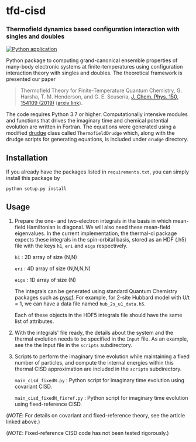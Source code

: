 # tfd-cisd
### Thermofield dynamics based configuration interaction with singles and doubles

[![Python application](https://github.com/gauravharsha/thermal-ci/actions/workflows/python-app.yml/badge.svg)](https://github.com/gauravharsha/thermal-ci/actions/workflows/python-app.yml)

Python package to computing grand-canonical ensemble properties of many-body electronic systems at finite-temperatures using configuration interaction theory with singles and doubles. The theoretical framework is presented our paper

> Thermofield Theory for Finite-Temperature Quantum Chemistry, G. Harsha, T. M. Henderson, and G. E. Scuseria, [J. Chem. Phys. 150, 154109 (2019)](https://aip.scitation.org/doi/10.1063/1.5089560) ([arxiv link](https://arxiv.org/abs/1901.06753)).

The code requires Python 3.7 or higher. Computationally intensive modules and functions that drives the imaginary time and chemical potential evolution are written in Fortran. The equations were generated using a modified [drudge](https://github.com/tschijnmo/drudge) class called `ThermofieldDrudge` which, along with the drudge scripts for generating equations, is included under `drudge` directory.

## Installation
If you already have the packages listed in `requirements.txt`, you can simply install this package by
```bashscript
python setup.py install
```

## Usage
1. Prepare the one- and two-electron integrals in the basis in which mean-field Hamiltonian is diagonal. We will also need these mean-field eigenvalues. In the current implementation, the thermal-ci package expects these integrals in the spin-orbital basis, stored as an HDF (.h5) file with the keys `h1`, `eri` and `eigs` respectively.

   `h1`   :   2D array of size (N,N)
   
   `eri`  :   4D array of size (N,N,N,N)
   
   `eigs` :   1D array of size (N)
   
    The integrals can be generated using standard Quantum Chemistry packages such as [pyscf](https://github.com/pyscf/pyscf). For example, for 2-site Hubbard model with U/t = 1, we can have a data file named `hub_2s_u1_data.h5`.

    Each of these objects in the HDF5 integrals file should have the same list of attributes.

2. With the integrals' file ready, the details about the system and the thermal evolution needs to be specified in the `Input` file. As an example, see the the Input file in the `scripts` subdirectory.

3. Scripts to perform the imaginary time evolution while maintaining a fixed number of particles, and compute the internal energies within this thermal CISD approximation are included in the  `scripts` subdirectory.

    `main_cisd_fixedN.py`           :   Python script for imaginary time evolution using covariant CISD.

    `main_cisd_fixedN_fixref.py`    :   Python script for imaginary time evolution using fixed-reference CISD.

(*NOTE*: For details on covariant and fixed-reference theory, see the article linked above.)
    
(*NOTE*: Fixed-reference CISD code has not been tested rigorously.)
